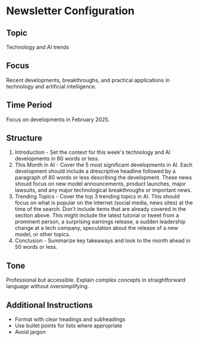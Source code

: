 # Newsletter Configuration

## Topic
Technology and AI trends

## Focus
Recent developments, breakthroughs, and practical applications in technology and artificial intelligence.

## Time Period
Focus on developments in February 2025.

## Structure
1. Introduction - Set the context for this week's technology and AI developments in 60 words or less.
2. This Month in AI - Cover the 5 most significant developments in AI. Each development should include a drescriptive headline followed by a paragraph of 80 words or less describing the development. These news should focus on new model announcements, product launches, major lawsuits, and any major technological breakthroughs or important news.
3. Trending Topics - Cover the top 3 trending topics in AI. This should focus on what is popular on the internet (social media, news sites) at the time of the search. Don't include items that are already covered in the section above. This might include the latest tutorial or tweet from a prominent person, a surprising earnings release, a sudden leadership change at a tech company, speculation about the release of a new model, or other topics.
5. Conclusion - Summarize key takeaways and look to the month ahead in 50 words or less.

## Tone
Professional but accessible. Explain complex concepts in straightforward language without oversimplifying.

## Additional Instructions
- Format with clear headings and subheadings
- Use bullet points for lists where appropriate
- Avoid jargon